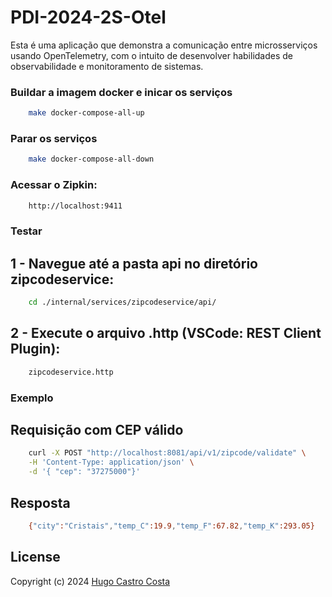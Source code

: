 # PDI-2024-2S-Otel
Esta é uma aplicação que demonstra a comunicação entre microsserviços usando OpenTelemetry, com o intuito de desenvolver habilidades de observabilidade e monitoramento de sistemas.

### Buildar a imagem docker e inicar os serviços
```bash
    make docker-compose-all-up
```

### Parar os serviços
```bash
    make docker-compose-all-down
```

### Acessar o Zipkin:
```bash
    http://localhost:9411
```

### Testar

## 1 - Navegue até a pasta api no diretório zipcodeservice:
```bash
    cd ./internal/services/zipcodeservice/api/
```

## 2 - Execute o arquivo .http (VSCode: REST Client Plugin):
```bash
    zipcodeservice.http
```

### Exemplo

## Requisição com CEP válido

```bash
    curl -X POST "http://localhost:8081/api/v1/zipcode/validate" \
    -H 'Content-Type: application/json' \
    -d '{ "cep": "37275000"}'    
```    

## Resposta
```bash
    {"city":"Cristais","temp_C":19.9,"temp_F":67.82,"temp_K":293.05}
```    


## <a name="license"></a> License

Copyright (c) 2024 [Hugo Castro Costa]

[Hugo Castro Costa]: https://github.com/hgtpcastro